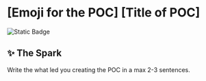 # [Emoji for the POC] [Title of POC]

<!-- Choose the status badge for the POC -->

![Static Badge](https://img.shields.io/badge/status-draft-lightgrey)
<!-- ![Static Badge](https://img.shields.io/badge/status-active-blue) -->
<!-- ![Static Badge](https://img.shields.io/badge/status-paused-yellow) -->
<!-- ![Static Badge](https://img.shields.io/badge/status-complete-green) -->
<!-- ![Static Badge](https://img.shields.io/badge/status-closed-red) -->

## ✨ The Spark
Write the what led you creating the POC in a max 2-3 sentences.

<!-- [One-line purpose, e.g., "Learning procedural Rust macros."] -->

<!--
  When you have an update:
    1. Comment out the `Updates` heading.
    2. Copy the template below each time there's a new status update.
-->

<!-- ## 🔄 Updates: -->

<!-- ### [Title] | [Date]
- 🤔 What activities are happening.
- 🏃🏻‍♂️ Where's the POC evolving. -->


<!-- 
  When you want to close up, uncomment all sections, and fill them up.
  1. Initial Purpose Rephrased: Briefly write where we started and ended.
  2. Most essential learnings: In an open format, list or write your most essential learnings
  3. Captured sparks & inspirations: Did this POC led any exciting ideas? If you've created a POC, append the link here.
-->


<!-- ## 🏁 Close Up:
### ✍🏻 Initial purpose rephrased:
### 💡 Most essential learnings:
### ✨ Captured sparks & inspirtations: -->

